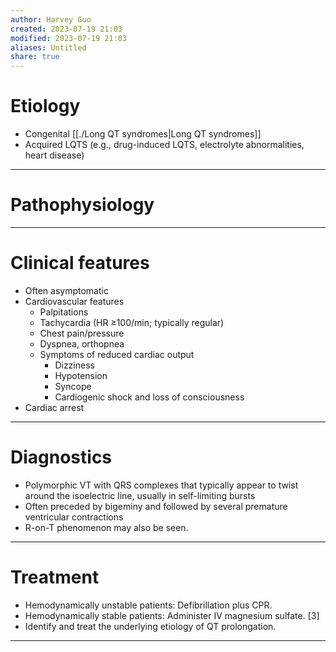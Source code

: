 ```yaml
---
author: Harvey Guo
created: 2023-07-19 21:03
modified: 2023-07-19 21:03
aliases: Untitled
share: true
---
```


# Etiology
- Congenital [[./Long QT syndromes|Long QT syndromes]]
- Acquired LQTS (e.g., drug-induced LQTS, electrolyte abnormalities, heart disease)

---
# Pathophysiology

---
# Clinical features
- Often asymptomatic
- Cardiovascular features
	- Palpitations
	- Tachycardia (HR ≥100/min; typically regular)
	- Chest pain/pressure 
	- Dyspnea, orthopnea
	- Symptoms of reduced cardiac output
		- Dizziness
		- Hypotension
		- Syncope 
		- Cardiogenic shock and loss of consciousness
- Cardiac arrest

---
# Diagnostics
- Polymorphic VT with QRS complexes that typically appear to twist around the isoelectric line, usually in self-limiting bursts
- Often preceded by bigeminy and followed by several premature ventricular contractions
- R-on-T phenomenon may also be seen.

---
# Treatment
- Hemodynamically unstable patients: Defibrillation plus CPR. 
- Hemodynamically stable patients: Administer IV magnesium sulfate. [3]
- Identify and treat the underlying etiology of QT prolongation.

---
